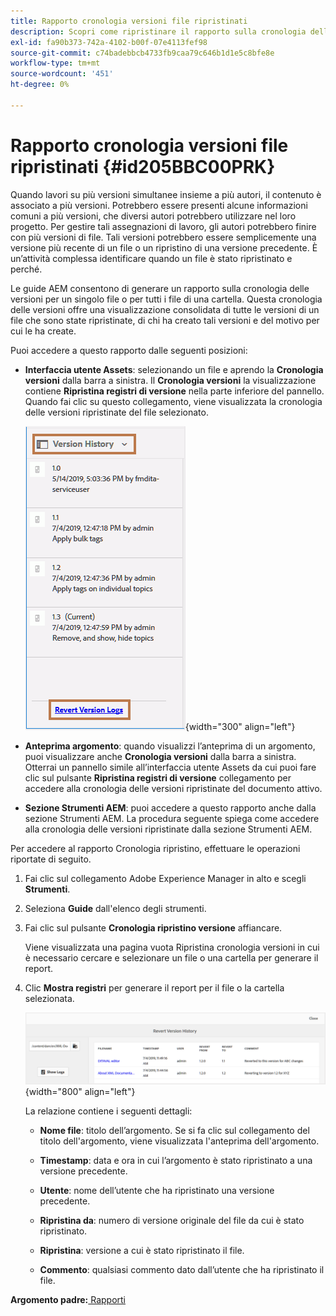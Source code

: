 ```yaml
---
title: Rapporto cronologia versioni file ripristinati
description: Scopri come ripristinare il rapporto sulla cronologia delle versioni dei file
exl-id: fa90b373-742a-4102-b00f-07e4113fef98
source-git-commit: c74badebbcb4733fb9caa79c646b1d1e5c8bfe8e
workflow-type: tm+mt
source-wordcount: '451'
ht-degree: 0%

---
```


# Rapporto cronologia versioni file ripristinati {#id205BBC00PRK}

Quando lavori su più versioni simultanee insieme a più autori, il contenuto è associato a più versioni. Potrebbero essere presenti alcune informazioni comuni a più versioni, che diversi autori potrebbero utilizzare nel loro progetto. Per gestire tali assegnazioni di lavoro, gli autori potrebbero finire con più versioni di file. Tali versioni potrebbero essere semplicemente una versione più recente di un file o un ripristino di una versione precedente. È un’attività complessa identificare quando un file è stato ripristinato e perché.

Le guide AEM consentono di generare un rapporto sulla cronologia delle versioni per un singolo file o per tutti i file di una cartella. Questa cronologia delle versioni offre una visualizzazione consolidata di tutte le versioni di un file che sono state ripristinate, di chi ha creato tali versioni e del motivo per cui le ha create.

Puoi accedere a questo rapporto dalle seguenti posizioni:

- **Interfaccia utente Assets**: selezionando un file e aprendo la **Cronologia versioni** dalla barra a sinistra. Il **Cronologia versioni** la visualizzazione contiene **Ripristina registri di versione** nella parte inferiore del pannello. Quando fai clic su questo collegamento, viene visualizzata la cronologia delle versioni ripristinate del file selezionato.

   ![](images/revert-log-from-assets-ui.png){width="300" align="left"}

- **Anteprima argomento**: quando visualizzi l’anteprima di un argomento, puoi visualizzare anche **Cronologia versioni** dalla barra a sinistra. Otterrai un pannello simile all’interfaccia utente Assets da cui puoi fare clic sul pulsante **Ripristina registri di versione** collegamento per accedere alla cronologia delle versioni ripristinate del documento attivo.

- **Sezione Strumenti AEM**: puoi accedere a questo rapporto anche dalla sezione Strumenti AEM. La procedura seguente spiega come accedere alla cronologia delle versioni ripristinate dalla sezione Strumenti AEM.


Per accedere al rapporto Cronologia ripristino, effettuare le operazioni riportate di seguito.

1. Fai clic sul collegamento Adobe Experience Manager in alto e scegli **Strumenti**.

1. Seleziona **Guide** dall&#39;elenco degli strumenti.

1. Fai clic sul pulsante **Cronologia ripristino versione** affiancare.

   Viene visualizzata una pagina vuota Ripristina cronologia versioni in cui è necessario cercare e selezionare un file o una cartella per generare il report.

1. Clic **Mostra registri** per generare il report per il file o la cartella selezionata.

   ![](images/revert-version-history-report.png){width="800" align="left"}

   La relazione contiene i seguenti dettagli:

   - **Nome file**: titolo dell’argomento. Se si fa clic sul collegamento del titolo dell&#39;argomento, viene visualizzata l&#39;anteprima dell&#39;argomento.

   - **Timestamp**: data e ora in cui l’argomento è stato ripristinato a una versione precedente.

   - **Utente**: nome dell’utente che ha ripristinato una versione precedente.

   - **Ripristina da**: numero di versione originale del file da cui è stato ripristinato.

   - **Ripristina**: versione a cui è stato ripristinato il file.

   - **Commento**: qualsiasi commento dato dall’utente che ha ripristinato il file.


**Argomento padre:**[ Rapporti](reports-intro.md)
